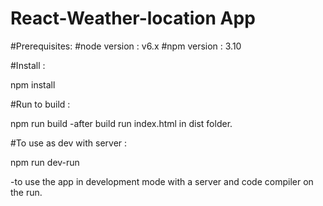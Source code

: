 # React-Weather-location App

#Prerequisites:
#node version : v6.x
#npm version : 3.10
 
#Install : 

npm install

#Run to build  :  

npm run build
-after build run index.html in dist folder.

#To use as dev with server : 

npm run dev-run

-to use the app in development mode with a server and code compiler on the run.

